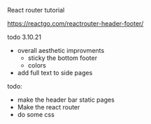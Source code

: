 React router tutorial 

https://reactgo.com/reactrouter-header-footer/


todo 3.10.21
* overall aesthetic improvments
    + sticky the bottom footer
    + colors
* add full text to side pages


todo: 
* make the header bar static pages
* Make the react router
* do some css
